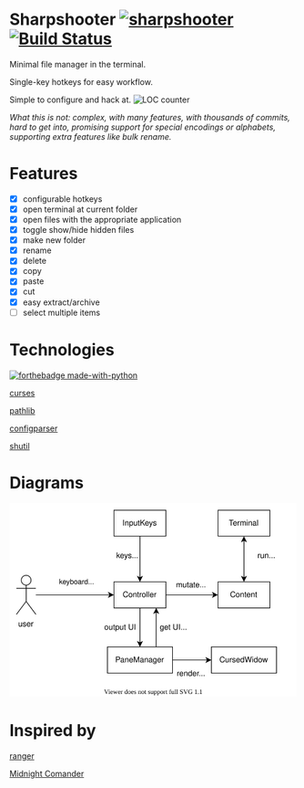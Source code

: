 # Sharpshooter [![sharpshooter](https://snapcraft.io/sharpshooter/badge.svg)](https://snapcraft.io/sharpshooter) [![Build Status](https://travis-ci.com/vs-slavchev/sharpshooter.svg?branch=master)](https://travis-ci.com/vs-slavchev/sharpshooter)

Minimal file manager in the terminal.

Single-key hotkeys for easy workflow.

Simple to configure and hack at.
![LOC counter](https://tokei.rs/b1/github/vs-slavchev/sharpshooter?category=code)

*What this is not: complex, with many features, with thousands of commits, hard to get into, promising support for special encodings or alphabets, supporting extra features like bulk rename.*

# Features
- [x] configurable hotkeys
- [x] open terminal at current folder
- [x] open files with the appropriate application
- [x] toggle show/hide hidden files
- [x] make new folder
- [x] rename
- [x] delete
- [x] copy
- [x] paste
- [x] cut
- [x] easy extract/archive
- [ ] select multiple items

# Technologies

[![forthebadge made-with-python](http://ForTheBadge.com/images/badges/made-with-python.svg)](https://www.python.org/)

[curses](https://docs.python.org/3/library/curses.html)

[pathlib](https://docs.python.org/3/library/pathlib.html)

[configparser](https://docs.python.org/3/library/configparser.html)

[shutil](https://docs.python.org/3/library/shutil.html)

# Diagrams

![block_diagram](./docs/block_diagram.svg)

# Inspired by
[ranger](https://ranger.github.io/)

[Midnight Comander](https://midnight-commander.org/)
